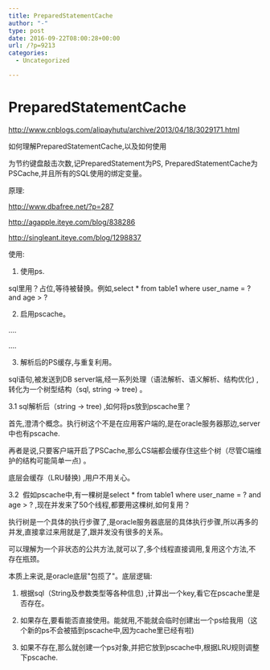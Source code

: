 ```yaml
---
title: PreparedStatementCache
author: "-"
type: post
date: 2016-09-22T08:00:28+00:00
url: /?p=9213
categories:
  - Uncategorized

---
```

# PreparedStatementCache
http://www.cnblogs.com/alipayhutu/archive/2013/04/18/3029171.html


如何理解PreparedStatementCache,以及如何使用

为节约键盘敲击次数,记PreparedStatement为PS, PreparedStatementCache为PSCache,并且所有的SQL使用的绑定变量。

原理: 

http://www.dbafree.net/?p=287

http://agapple.iteye.com/blog/838286

http://singleant.iteye.com/blog/1298837


使用: 

1. 使用ps.

sql里用？占位,等待被替换。例如,select * from table1 where user_name = ? and age > ?


2. 启用pscache。

<bean id="dataSource" class="org.apache.commons.dbcp.BasicDataSource" destroy-method="close">
  
....
  
<property name="poolPreparedStatements" value="true" />
  
<property name="maxOpenPreparedStatements" value="10" />
  
....
  
</bean>
  
3. 解析后的PS缓存,与重复利用。

sql语句,被发送到DB server端,经一系列处理（语法解析、语义解析、结构优化) ,转化为一个树型结构（sql, string -> tree) 。

3.1 sql解析后（string -> tree) ,如何将ps放到pscache里？

首先,澄清个概念。执行树这个不是在应用客户端的,是在oracle服务器那边,server中也有pscache.
  
再者是说,只要客户端开启了PSCache,那么CS端都会缓存住这些个树（尽管C端维护的结构可能简单一点) 。
  
底层会缓存（LRU替换) ,用户不用关心。
  
3.2  假如pscache中,有一棵树是select * from table1 where user_name = ? and age > ? ,现在并发来了50个线程,都要用这棵树,如何复用？

执行树是一个具体的执行步骤了,是oracle服务器底层的具体执行步骤,所以再多的并发,直接拿过来用就是了,跟并发没有很多的关系。

可以理解为一个非状态的公共方法,就可以了,多个线程直接调用,复用这个方法,不存在瓶颈。

本质上来说,是oracle底层"包揽了"。底层逻辑: 

1) 根据sql（String及参数类型等各种信息) ,计算出一个key,看它在pscache里是否存在。
  
2) 如果存在,要看能否直接使用。能就用,不能就会临时创建出一个ps给我用（这个新的ps不会被插到pscache中,因为cache里已经有啦) 
  
3) 如果不存在,那么就创建一个ps对象,并把它放到pscache中,根据LRU规则调整下pscache.